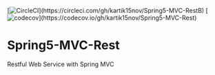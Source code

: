 [![CircleCI](https://circleci.com/gh/kartik15nov/Spring5-MVC-Rest.svg?style=svg&circle-token="e23eceaea592f2a112682a79e67b402d7a7d715e")](https://circleci.com/gh/kartik15nov/Spring5-MVC-RestB)
[![codecov](https://codecov.io/gh/kartik15nov/Spring5-MVC-Rest/branch/master/graph/badge.svg?CODECOV_TOKEN="31687022-1216-4bde-aae2-1e0821d775de")](https://codecov.io/gh/kartik15nov/Spring5-MVC-Rest)
# Spring5-MVC-Rest
Restful Web Service with Spring MVC
